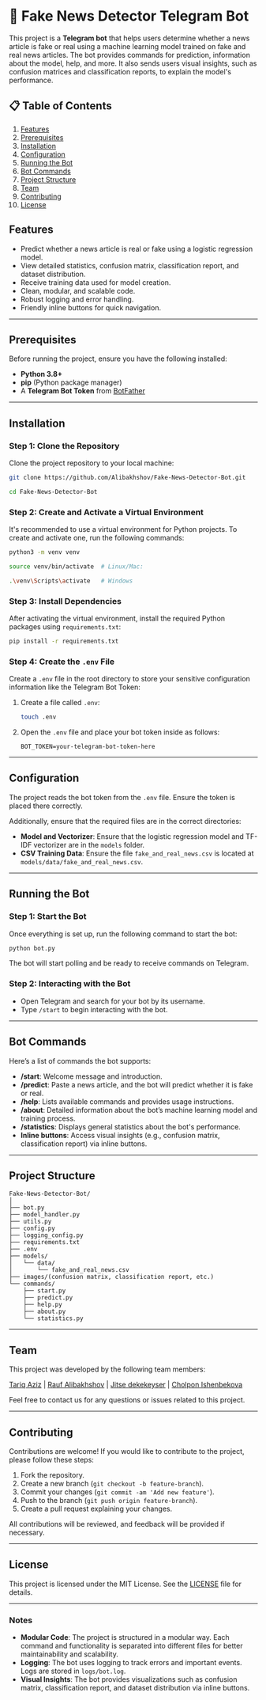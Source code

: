 # 📰 Fake News Detector Telegram Bot

This project is a **Telegram bot** that helps users determine whether a news article is fake or real using a machine learning model trained on fake and real news articles. The bot provides commands for prediction, information about the model, help, and more. It also sends users visual insights, such as confusion matrices and classification reports, to explain the model's performance.

## 📋 Table of Contents
1. [Features](#features)
2. [Prerequisites](#prerequisites)
3. [Installation](#installation)
4. [Configuration](#configuration)
5. [Running the Bot](#running-the-bot)
6. [Bot Commands](#bot-commands)
7. [Project Structure](#project-structure)
8. [Team](#team)
9. [Contributing](#contributing)
10. [License](#license)

## Features
- Predict whether a news article is real or fake using a logistic regression model.
- View detailed statistics, confusion matrix, classification report, and dataset distribution.
- Receive training data used for model creation.
- Clean, modular, and scalable code.
- Robust logging and error handling.
- Friendly inline buttons for quick navigation.

---

## Prerequisites
Before running the project, ensure you have the following installed:
- **Python 3.8+**
- **pip** (Python package manager)
- A **Telegram Bot Token** from [BotFather](https://core.telegram.org/bots#botfather)

---

## Installation

### Step 1: Clone the Repository
Clone the project repository to your local machine:
```bash
git clone https://github.com/Alibakhshov/Fake-News-Detector-Bot.git
```

```bash
cd Fake-News-Detector-Bot
```

### Step 2: Create and Activate a Virtual Environment
It's recommended to use a virtual environment for Python projects. To create and activate one, run the following commands:

```bash
python3 -m venv venv
```

```bash
source venv/bin/activate  # Linux/Mac:
```

```bash
.\venv\Scripts\activate   # Windows
```

### Step 3: Install Dependencies
After activating the virtual environment, install the required Python packages using `requirements.txt`:

```bash
pip install -r requirements.txt
```

### Step 4: Create the `.env` File
Create a `.env` file in the root directory to store your sensitive configuration information like the Telegram Bot Token:

1. Create a file called `.env`:
   ```bash
   touch .env
   ```

2. Open the `.env` file and place your bot token inside as follows:
   ```
   BOT_TOKEN=your-telegram-bot-token-here
   ```

---

## Configuration

The project reads the bot token from the `.env` file. Ensure the token is placed there correctly.

Additionally, ensure that the required files are in the correct directories:
- **Model and Vectorizer**: Ensure that the logistic regression model and TF-IDF vectorizer are in the `models` folder.
- **CSV Training Data**: Ensure the file `fake_and_real_news.csv` is located at `models/data/fake_and_real_news.csv`.

---

## Running the Bot

### Step 1: Start the Bot
Once everything is set up, run the following command to start the bot:
```bash
python bot.py
```

The bot will start polling and be ready to receive commands on Telegram.

### Step 2: Interacting with the Bot
- Open Telegram and search for your bot by its username.
- Type `/start` to begin interacting with the bot.

---

## Bot Commands

Here’s a list of commands the bot supports:
- **/start**: Welcome message and introduction.
- **/predict**: Paste a news article, and the bot will predict whether it is fake or real.
- **/help**: Lists available commands and provides usage instructions.
- **/about**: Detailed information about the bot’s machine learning model and training process.
- **/statistics**: Displays general statistics about the bot's performance.
- **Inline buttons**: Access visual insights (e.g., confusion matrix, classification report) via inline buttons.

---

## Project Structure

```
Fake-News-Detector-Bot/
│
├── bot.py                  
├── model_handler.py          
├── utils.py                  
├── config.py                 
├── logging_config.py         
├── requirements.txt          
├── .env                      
├── models/                   
│   └── data/
│       └── fake_and_real_news.csv
├── images/(confusion matrix, classification report, etc.)
└── commands/                
    ├── start.py              
    ├── predict.py           
    ├── help.py              
    ├── about.py              
    └── statistics.py         
```

---

## Team
This project was developed by the following team members:

[Tariq Aziz](https://github.com/tariqaxix/) |
[Rauf Alibakhshov](https://github.com/Alibakhshov/) |
[Jitse dekekeyser](https://github.com/) |
[Cholpon Ishenbekova](https://github.com/)



Feel free to contact us for any questions or issues related to this project.

---

## Contributing

Contributions are welcome! If you would like to contribute to the project, please follow these steps:

1. Fork the repository.
2. Create a new branch (`git checkout -b feature-branch`).
3. Commit your changes (`git commit -am 'Add new feature'`).
4. Push to the branch (`git push origin feature-branch`).
5. Create a pull request explaining your changes.

All contributions will be reviewed, and feedback will be provided if necessary.

---

## License
This project is licensed under the MIT License. See the [LICENSE](LICENSE) file for details.

---

### Notes
- **Modular Code**: The project is structured in a modular way. Each command and functionality is separated into different files for better maintainability and scalability.
- **Logging**: The bot uses logging to track errors and important events. Logs are stored in `logs/bot.log`.
- **Visual Insights**: The bot provides visualizations such as confusion matrix, classification report, and dataset distribution via inline buttons.
